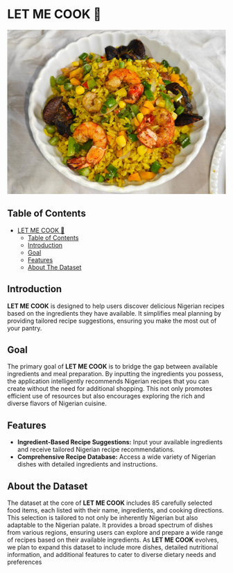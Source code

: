 # LET ME COOK 🍲

![LET ME COOK Banner](https://github.com/zayneeh/I-Want-To-Cook/blob/main/20241021_212349.jpg)


## Table of Contents
- [LET ME COOK 🍲](#let-me-cook-)
  - [Table of Contents](#table-of-contents)
  - [Introduction](#introduction)
  - [Goal](#goal)
  - [Features](#features)
  - [About The Dataset](#about-the-dataset)


## Introduction

**LET ME COOK** is  designed to help users discover delicious Nigerian recipes based on the ingredients they have available.  It simplifies meal planning by providing tailored recipe suggestions, ensuring you make the most out of your pantry.

## Goal

The primary goal of **LET ME COOK** is to bridge the gap between available ingredients and meal preparation. By inputting the ingredients you possess, the application intelligently recommends Nigerian recipes that you can create without the need for additional shopping. This not only promotes efficient use of resources but also encourages exploring the rich and diverse flavors of Nigerian cuisine.

## Features

- **Ingredient-Based Recipe Suggestions:** Input your available ingredients and receive tailored Nigerian recipe recommendations.
- **Comprehensive Recipe Database:** Access a wide variety of Nigerian dishes with detailed ingredients and instructions.

## About the Dataset

The dataset at the core of **LET ME COOK** includes 85 carefully selected food items, each listed with their name, ingredients, and cooking directions. This selection is tailored to not only be inherently Nigerian but also adaptable to the Nigerian palate. It provides a broad spectrum of dishes from various regions, ensuring users can explore and prepare a wide range of recipes based on their available ingredients. As **LET ME COOK** evolves, we plan to expand this dataset to include more dishes, detailed nutritional information, and additional features to cater to diverse dietary needs and preferences
